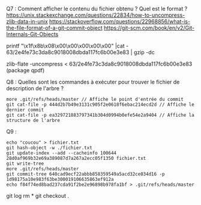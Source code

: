 Q7 : Comment afficher le contenu du fichier obtenu ? Quel est le format ?
https://unix.stackexchange.com/questions/22834/how-to-uncompress-zlib-data-in-unix
https://stackoverflow.com/questions/22968856/what-is-the-file-format-of-a-git-commit-object
https://git-scm.com/book/en/v2/Git-Internals-Git-Objects


printf "\x1f\x8b\x08\x00\x00\x00\x00\x00" |cat - 63/2e4fe73c3da8c9018008dbda117fc6b00e3e83 | gzip -dc

zlib-flate -uncompress < 63/2e4fe73c3da8c9018008dbda117fc6b00e3e83 (package qpdf)

Q8 : Quelles sont les commandes à exécuter pour trouver le fichier de description de l'arbre ?

```
more .git/refs/heads/master // Affiche le point d'entrée du commit
git cat-file -p 444d2b7b49e3131c905f2e0618f6ebac214ecd2d // Affiche le dernier commit
git cat-file -p ea329721883797341b304d0994b0efe54e2a9404 // Affiche la structure de l'arbre
```
Q9 :
```
echo "coucou" > fichier.txt
git hash-object -w ./fichier.txt
git update-index --add --cacheinfo 100644 28d0af969b32e69a389087d7a267a2ecc05f1350 fichier.txt
git write-tree
more .git/refs/heads/master
git commit-tree 640cad9ecf22abbb858359549a5acd32ce034d16 -p 1d98175a10e983f63be300019106635863ef912a
echo f84f74ed8bad237cda91f2be2e96898b978fa1bf > .git/refs/heads/master
```

git log
rm *
git checkout .
